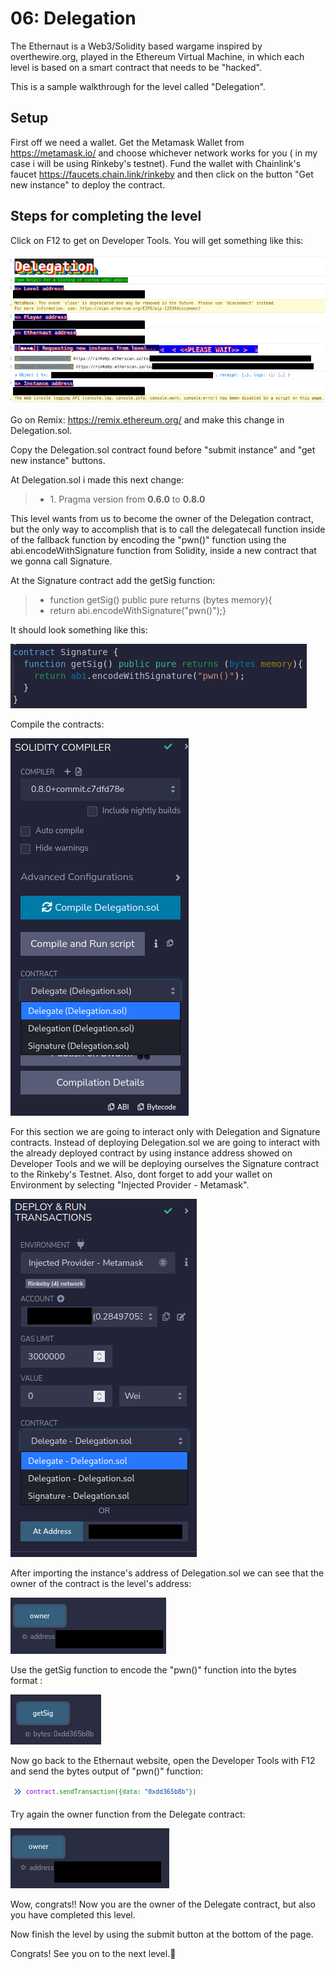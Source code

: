 # 06: Delegation

The Ethernaut is a Web3/Solidity based wargame inspired by overthewire.org, played in the Ethereum Virtual Machine, in which each level is based on a smart contract that needs to be "hacked".

This is a sample walkthrough for the level called "Delegation".

## Setup

First off we need a wallet. Get the Metamask Wallet from https://metamask.io/ and choose whichever network works for you ( in my case i will be using Rinkeby's testnet).
Fund the wallet with Chainlink's faucet https://faucets.chain.link/rinkeby and then click on the button "Get new instance" to deploy the contract.

## Steps for completing the level
Click on F12 to get on Developer Tools. You will get something like this:

<img src="./images/image1.png">

Go on Remix: https://remix.ethereum.org/ and make this change in Delegation.sol. 

Copy the Delegation.sol contract found before "submit instance" and "get new instance" buttons.

At Delegation.sol i made this next change:
>- <value> 1. Pragma version from **0.6.0** to **0.8.0**

This level wants from us to become the owner of the Delegation contract, but the only way to accomplish that is to call the delegatecall function inside of the fallback function by encoding the "pwn()" function using the abi.encodeWithSignature function from Solidity, inside a new contract that we gonna call Signature.

At the Signature contract add the getSig function:
>- <value> function getSig() public pure returns (bytes memory){
>- <value> return abi.encodeWithSignature("pwn()");}

It should look something like this:

<img src="./images/image2.png">

Compile the contracts:

<img src="./images/image3.png">

For this section we are going to interact only with Delegation and Signature contracts. Instead of deploying Delegation.sol we are going to interact with the already deployed contract by using instance address showed on Developer Tools and we will be deploying ourselves the Signature contract to the Rinkeby's Testnet. Also, dont forget to add your wallet on Environment by selecting "Injected Provider - Metamask".

<img src="./images/image4.png">

After importing the instance's address of Delegation.sol we can see that the owner of the contract is the level's address:

<img src="./images/image5.png">

Use the getSig function to encode the "pwn()" function into the bytes format  :

<img src="./images/image6.png">

Now go back to the Ethernaut website, open the Developer Tools with F12 and send the bytes output of "pwn()" function:

<img src="./images/image7.png">

Try again the owner function from the Delegate contract:

<img src="./images/image8.png">

Wow, congrats!! Now you are the owner of the Delegate contract, but also you have completed this level.

Now finish the level by using the submit button at the bottom of the page.

Congrats! See you on to the next level.:wave: